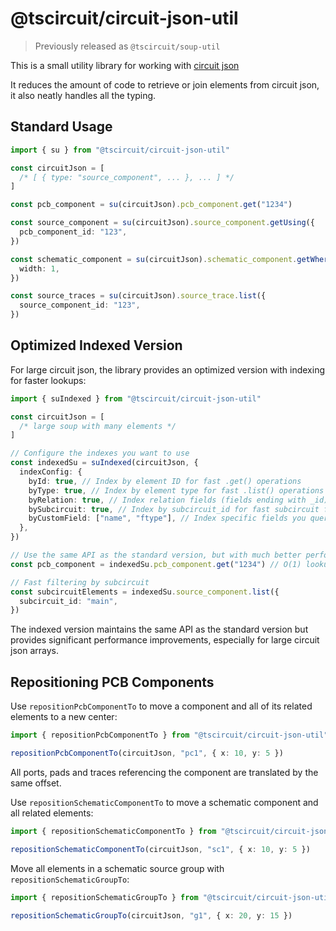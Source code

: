 # @tscircuit/circuit-json-util

> Previously released as `@tscircuit/soup-util`

This is a small utility library for working with [circuit json](https://github.com/tscircuit/circuit-json)

It reduces the amount of code to retrieve or join elements from circuit json, it also neatly handles all the typing.

## Standard Usage

```ts
import { su } from "@tscircuit/circuit-json-util"

const circuitJson = [
  /* [ { type: "source_component", ... }, ... ] */
]

const pcb_component = su(circuitJson).pcb_component.get("1234")

const source_component = su(circuitJson).source_component.getUsing({
  pcb_component_id: "123",
})

const schematic_component = su(circuitJson).schematic_component.getWhere({
  width: 1,
})

const source_traces = su(circuitJson).source_trace.list({
  source_component_id: "123",
})
```

## Optimized Indexed Version

For large circuit json, the library provides an optimized version with indexing for faster lookups:

```ts
import { suIndexed } from "@tscircuit/circuit-json-util"

const circuitJson = [
  /* large soup with many elements */
]

// Configure the indexes you want to use
const indexedSu = suIndexed(circuitJson, {
  indexConfig: {
    byId: true, // Index by element ID for fast .get() operations
    byType: true, // Index by element type for fast .list() operations
    byRelation: true, // Index relation fields (fields ending with _id)
    bySubcircuit: true, // Index by subcircuit_id for fast subcircuit filtering
    byCustomField: ["name", "ftype"], // Index specific fields you query often
  },
})

// Use the same API as the standard version, but with much better performance
const pcb_component = indexedSu.pcb_component.get("1234") // O(1) lookup

// Fast filtering by subcircuit
const subcircuitElements = indexedSu.source_component.list({
  subcircuit_id: "main",
})
```

The indexed version maintains the same API as the standard version but provides significant performance improvements, especially for large circuit json arrays.

## Repositioning PCB Components

Use `repositionPcbComponentTo` to move a component and all of its related elements to a new center:

```ts
import { repositionPcbComponentTo } from "@tscircuit/circuit-json-util"

repositionPcbComponentTo(circuitJson, "pc1", { x: 10, y: 5 })
```

All ports, pads and traces referencing the component are translated by the same offset.

Use `repositionSchematicComponentTo` to move a schematic component and all related elements:

```ts
import { repositionSchematicComponentTo } from "@tscircuit/circuit-json-util"

repositionSchematicComponentTo(circuitJson, "sc1", { x: 10, y: 5 })
```

Move all elements in a schematic source group with `repositionSchematicGroupTo`:

```ts
import { repositionSchematicGroupTo } from "@tscircuit/circuit-json-util"

repositionSchematicGroupTo(circuitJson, "g1", { x: 20, y: 15 })
```
